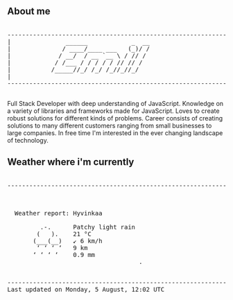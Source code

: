 ## About me

<pre>

--------------------------------------------------------------------------------------
|			    ______            _  __
|			   / ____/____ ___   (_)/ /
|			  / __/  / __ `__ \ / // / 
|			 / /___ / / / / / // // /  
|			/_____//_/ /_/ /_//_//_/   
|                           
--------------------------------------------------------------------------------------

</pre>

Full Stack Developer with deep understanding of JavaScript. Knowledge on a variety of libraries and frameworks made for JavaScript. Loves to create robust solutions for different kinds of problems. Career consists of creating solutions to many different customers ranging from small businesses to large companies. In free time I'm interested in the ever changing landscape of technology. 



## Weather where i'm currently  

<pre>

--------------------------------------------------------------------------------------


 
  Weather report: Hyvinkaa  
    
         .-.      Patchy light rain  
        (   ).    21 °C  
       (___(__)   ↙ 6 km/h  
        ‘ ‘ ‘ ‘   9 km  
       ‘ ‘ ‘ ‘    0.9 mm  
                                    .


--------------------------------------------------------------------------------------
Last updated on Monday, 5 August, 12:02 UTC
</pre>
